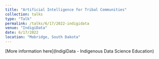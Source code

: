 ```yaml
---
title: "Artificial Intelligence for Tribal Communities"
collection: talks
type: "Talk"
permalink: /talks/6/17/2022-indigidata
venue: "IndigiData"
date: 6/17/2022
location: "Mobridge, South Dakota"
---
```


[More information here](IndigiData - Indigenous Data Science Education)

